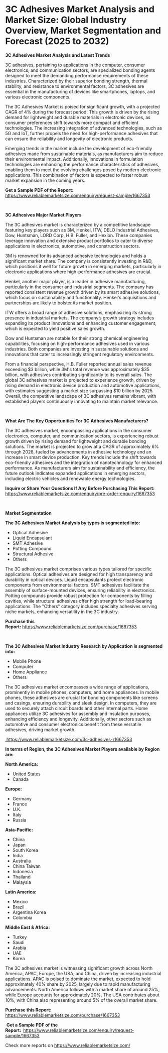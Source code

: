 <p><h1>3C Adhesives Market Analysis and Market Size: Global Industry Overview, Market Segmentation and Forecast (2025 to 2032)</h1></p><p><strong>3C Adhesives Market Analysis and Latest Trends</strong></p>
<p><p>3C adhesives, pertaining to applications in the computer, consumer electronics, and communication sectors, are specialized bonding agents designed to meet the demanding performance requirements of these industries. Characterized by their superior bonding strength, thermal stability, and resistance to environmental factors, 3C adhesives are essential in the manufacturing of devices like smartphones, laptops, and various electronic components.</p><p>The 3C Adhesives Market is poised for significant growth, with a projected CAGR of 4% during the forecast period. This growth is driven by the rising demand for lightweight and durable materials in electronic devices, as consumer preferences shift towards more compact and efficient technologies. The increasing integration of advanced technologies, such as 5G and IoT, further propels the need for high-performance adhesives that can ensure the reliability and longevity of electronic products.</p><p>Emerging trends in the market include the development of eco-friendly adhesives made from sustainable materials, as manufacturers aim to reduce their environmental impact. Additionally, innovations in formulation technologies are enhancing the performance characteristics of adhesives, enabling them to meet the evolving challenges posed by modern electronic applications. This combination of factors is expected to foster robust market expansion in the coming years.</p></p>
<p><strong>Get a Sample PDF of the Report:&nbsp;</strong> <a href="https://www.reliablemarketsize.com/enquiry/request-sample/1667353?utm_campaign=2875&utm_medium=2&utm_source=Github&utm_content=ia&utm_term=02042025&utm_id=3c-adhesives">https://www.reliablemarketsize.com/enquiry/request-sample/1667353</a></p>
<p>&nbsp;</p>
<p><strong>3C Adhesives Major Market Players</strong></p>
<p><p>The 3C adhesives market is characterized by a competitive landscape featuring key players such as 3M, Henkel, ITW, DELO Industrial Adhesives, Dow, Huntsman, LORD Corp, H.B. Fuller, and Hexion. These companies leverage innovation and extensive product portfolios to cater to diverse applications in electronics, automotive, and construction sectors.</p><p>3M is renowned for its advanced adhesive technologies and holds a significant market share. The company is consistently investing in R&D, which positions it well for future growth in emerging markets, particularly in electronic applications where high-performance adhesives are crucial.</p><p>Henkel, another major player, is a leader in adhesive manufacturing, particularly in the consumer and industrial segments. The company has reported consistent revenue growth driven by its smart adhesive solutions, which focus on sustainability and functionality. Henkel's acquisitions and partnerships are likely to bolster its market position.</p><p>ITW offers a broad range of adhesive solutions, emphasizing its strong presence in industrial markets. The company’s growth strategy includes expanding its product innovations and enhancing customer engagement, which is expected to yield positive sales growth.</p><p>Dow and Huntsman are notable for their strong chemical engineering capabilities, focusing on high-performance adhesives used in various industries. Both companies are investing in sustainable solutions and innovations that cater to increasingly stringent regulatory environments.</p><p>From a financial perspective, H.B. Fuller reported annual sales revenue exceeding $3 billion, while 3M's total revenue was approximately $35 billion, with adhesives contributing significantly to its overall sales. The global 3C adhesives market is projected to experience growth, driven by rising demand in electronic device production and automotive applications, with estimates suggesting a market size surpassing $10 billion by 2025. Overall, the competitive landscape of 3C adhesives remains vibrant, with established players continuously innovating to maintain market relevance.</p></p>
<p>&nbsp;</p>
<p><strong>What Are The Key Opportunities For 3C Adhesives Manufacturers?</strong></p>
<p><p>The 3C adhesives market, encompassing applications in the consumer electronics, computer, and communication sectors, is experiencing robust growth driven by rising demand for lightweight and durable bonding solutions. The market is projected to grow at a CAGR of approximately 6% through 2028, fueled by advancements in adhesive technology and an increase in smart device production. Key trends include the shift towards eco-friendly adhesives and the integration of nanotechnology for enhanced performance. As manufacturers aim for sustainability and efficiency, the future outlook indicates expanded applications in emerging sectors, including electric vehicles and renewable energy technologies.</p></p>
<p><strong>Inquire or Share Your Questions If Any Before Purchasing This Report:</strong> <a href="https://www.reliablemarketsize.com/enquiry/pre-order-enquiry/1667353?utm_campaign=2875&utm_medium=2&utm_source=Github&utm_content=ia&utm_term=02042025&utm_id=3c-adhesives">https://www.reliablemarketsize.com/enquiry/pre-order-enquiry/1667353</a></p>
<p>&nbsp;</p>
<p><strong>Market Segmentation</strong></p>
<p><strong>The 3C Adhesives Market Analysis by types is segmented into:</strong></p>
<p><ul><li>Optical Adhesive</li><li>Liquid Encapsulant</li><li>SMT Adhesive</li><li>Potting Compound</li><li>Structural Adhesive</li><li>Others</li></ul></p>
<p><p>The 3C adhesives market comprises various types tailored for specific applications. Optical adhesives are designed for high transparency and durability in optical devices. Liquid encapsulants protect electronic components from environmental factors. SMT adhesives facilitate the assembly of surface-mounted devices, ensuring reliability in electronics. Potting compounds provide robust protection for components by filling cavities, while structural adhesives offer high strength for load-bearing applications. The "Others" category includes specialty adhesives serving niche markets, enhancing versatility in the 3C industry.</p></p>
<p><strong>Purchase this Report:&nbsp;</strong><a href="https://www.reliablemarketsize.com/purchase/1667353?utm_campaign=2875&utm_medium=2&utm_source=Github&utm_content=ia&utm_term=02042025&utm_id=3c-adhesives">https://www.reliablemarketsize.com/purchase/1667353</a></p>
<p>&nbsp;</p>
<p><strong>The 3C Adhesives Market Industry Research by Application is segmented into:</strong></p>
<p><ul><li>Mobile Phone</li><li>Computer</li><li>Home Appliance</li><li>Others</li></ul></p>
<p><p>The 3C adhesives market encompasses a wide range of applications, prominently in mobile phones, computers, and home appliances. In mobile phones, these adhesives are crucial for bonding components like screens and casings, ensuring durability and sleek design. In computers, they are used to securely attach circuit boards and other internal parts. Home appliances utilize 3C adhesives for assembly and insulation purposes, enhancing efficiency and longevity. Additionally, other sectors such as automotive and consumer electronics benefit from these versatile adhesives, driving market growth.</p></p>
<p><a href="https://www.reliablemarketsize.com/3c-adhesives-r1667353?utm_campaign=2875&utm_medium=2&utm_source=Github&utm_content=ia&utm_term=02042025&utm_id=3c-adhesives">&nbsp;https://www.reliablemarketsize.com/3c-adhesives-r1667353</a></p>
<p><strong>In terms of Region, the 3C Adhesives Market Players available by Region are:</strong></p>
<p>
    <p> <strong> North America: </strong>
        <ul>
            <li>United States</li>
            <li>Canada</li>
        </ul>
        </p> 
    <p> <strong> Europe: </strong>
        <ul>
            <li>Germany</li>
            <li>France</li>
            <li>U.K.</li>
            <li>Italy</li>
            <li>Russia</li>
        </ul>
        </p> 
    <p> <strong> Asia-Pacific: </strong>
        <ul>
            <li>China</li>
            <li>Japan</li>
            <li>South Korea</li>
            <li>India</li>
            <li>Australia</li>
            <li>China Taiwan</li>
            <li>Indonesia</li>
            <li>Thailand</li>
            <li>Malaysia</li>
        </ul>
        </p> 
    <p> <strong> Latin America: </strong>
        <ul>
            <li>Mexico</li>
            <li>Brazil</li>
            <li>Argentina Korea</li>
            <li>Colombia</li>
        </ul>
        </p> 
    <p> <strong> Middle East & Africa: </strong>
        <ul>
            <li>Turkey</li>
            <li>Saudi</li>
            <li>Arabia</li>
            <li>UAE</li>
            <li>Korea</li>
        </ul>
    </p>
    </p>
<p><p>The 3C adhesives market is witnessing significant growth across North America, APAC, Europe, the USA, and China, driven by increasing industrial applications. APAC is poised to dominate the market, expected to hold approximately 40% share by 2025, largely due to rapid manufacturing advancements. North America follows with a market share of around 25%, while Europe accounts for approximately 20%. The USA contributes about 10%, with China also representing around 5% of the overall market share.</p></p>
<p><strong>Purchase this Report: </strong><a href="https://www.reliablemarketsize.com/purchase/1667353?utm_campaign=2875&utm_medium=2&utm_source=Github&utm_content=ia&utm_term=02042025&utm_id=3c-adhesives">https://www.reliablemarketsize.com/purchase/1667353</a></p>
<p>&nbsp;<strong>Get a Sample PDF of the Report:&nbsp;&nbsp;</strong><a href="https://www.reliablemarketsize.com/enquiry/request-sample/1667353?utm_campaign=2875&utm_medium=2&utm_source=Github&utm_content=ia&utm_term=02042025&utm_id=3c-adhesives">https://www.reliablemarketsize.com/enquiry/request-sample/1667353</a></p>
<p><strong></strong></p>
<p>Check more reports on <a href="https://www.reliablemarketsize.com/?utm_campaign=2875&utm_medium=2&utm_source=Github&utm_content=ia&utm_term=02042025&utm_id=3c-adhesives">https://www.reliablemarketsize.com/</a></p>